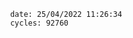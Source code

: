 

                date: 25/04/2022 11:26:34
                cycles: 92760

                         